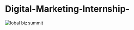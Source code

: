 # Digital-Marketing-Internship-
![lobal biz summit](https://user-images.githubusercontent.com/35025972/37595034-ebeeba76-2b7f-11e8-9dbf-64884a1ef5d8.png)
